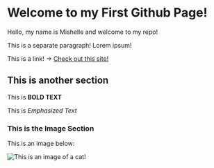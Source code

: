 # Welcome to my First Github Page!

Hello, my name is Mishelle and welcome to my repo!

This is a separate paragraph! Lorem ipsum!

This is a link! -> [Check out this site!](https://bongo.cat/)

## This is another section 

This is **BOLD TEXT**

This is *Emphasized Text*

### This is the Image Section 

This is an image below: 

![This is an image of a cat!](https://wpcdn.web.wsu.edu/news/uploads/sites/2797/2025/03/cat2-1024x676.jpg)

